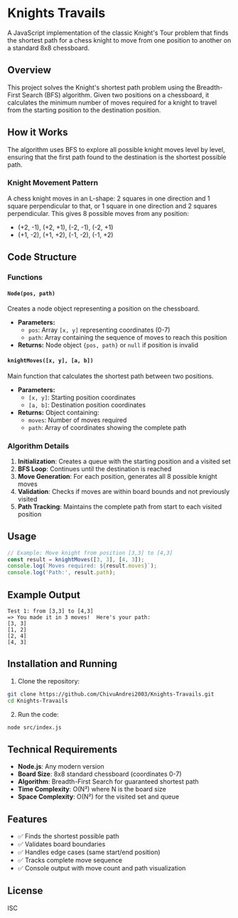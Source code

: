 # Knights Travails

A JavaScript implementation of the classic Knight's Tour problem that finds the shortest path for a chess knight to move from one position to another on a standard 8x8 chessboard.

## Overview

This project solves the Knight's shortest path problem using the Breadth-First Search (BFS) algorithm. Given two positions on a chessboard, it calculates the minimum number of moves required for a knight to travel from the starting position to the destination position.

## How it Works

The algorithm uses BFS to explore all possible knight moves level by level, ensuring that the first path found to the destination is the shortest possible path.

### Knight Movement Pattern

A chess knight moves in an L-shape: 2 squares in one direction and 1 square perpendicular to that, or 1 square in one direction and 2 squares perpendicular. This gives 8 possible moves from any position:
- (+2, -1), (+2, +1), (-2, -1), (-2, +1)
- (+1, -2), (+1, +2), (-1, -2), (-1, +2)

## Code Structure

### Functions

#### `Node(pos, path)`
Creates a node object representing a position on the chessboard.
- **Parameters:**
  - `pos`: Array `[x, y]` representing coordinates (0-7)
  - `path`: Array containing the sequence of moves to reach this position
- **Returns:** Node object `{pos, path}` or `null` if position is invalid

#### `knightMoves([x, y], [a, b])`
Main function that calculates the shortest path between two positions.
- **Parameters:**
  - `[x, y]`: Starting position coordinates
  - `[a, b]`: Destination position coordinates
- **Returns:** Object containing:
  - `moves`: Number of moves required
  - `path`: Array of coordinates showing the complete path

### Algorithm Details

1. **Initialization**: Creates a queue with the starting position and a visited set
2. **BFS Loop**: Continues until the destination is reached
3. **Move Generation**: For each position, generates all 8 possible knight moves
4. **Validation**: Checks if moves are within board bounds and not previously visited
5. **Path Tracking**: Maintains the complete path from start to each visited position

## Usage

```javascript
// Example: Move knight from position [3,3] to [4,3]
const result = knightMoves([3, 3], [4, 3]);
console.log(`Moves required: ${result.moves}`);
console.log('Path:', result.path);
```

## Example Output

```
Test 1: from [3,3] to [4,3]
=> You made it in 3 moves!  Here's your path:
[3, 3]
[1, 2]
[2, 4]
[4, 3]
```

## Installation and Running

1. Clone the repository:
```bash
git clone https://github.com/ChivuAndrei2003/Knights-Travails.git
cd Knights-Travails
```

2. Run the code:
```bash
node src/index.js
```

## Technical Requirements

- **Node.js**: Any modern version
- **Board Size**: 8x8 standard chessboard (coordinates 0-7)
- **Algorithm**: Breadth-First Search for guaranteed shortest path
- **Time Complexity**: O(N²) where N is the board size
- **Space Complexity**: O(N²) for the visited set and queue

## Features

- ✅ Finds the shortest possible path
- ✅ Validates board boundaries
- ✅ Handles edge cases (same start/end position)
- ✅ Tracks complete move sequence
- ✅ Console output with move count and path visualization

## License

ISC